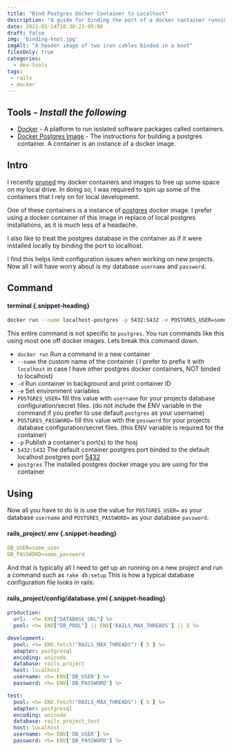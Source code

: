 ```yaml
---
title: "Bind Postgres Docker Container to Localhost"
description: "A guide for binding the port of a docker container running postgres to localhost"
date: 2021-01-14T18:30:21-05:00
draft: false
img: 'binding-knot.jpg'
imgAlt: "A header image of two iron cables binded in a knot"
filesOnly: true
categories:
  - dev-tools
tags:
 - rails
 - docker
---
```


## Tools - *Install the following*
- [Docker](https://www.docker.com/) - A platform to run isolated software packages called containers.
- [Docker Postgres Image](https://hub.docker.com/_/postgres) - The instructions for building a postgres container. A container is an instance of a docker image.

Intro
----------------------

I recently
[pruned](https://www.digitalocean.com/community/tutorials/how-to-remove-docker-images-containers-and-volumes)
my docker containers and images to free up some space on my local drive. In
doing so, I was required to spin up some of the containers that I rely on for
local development.

One of these containers is a instance of [postgres](https://hub.docker.com/_/postgres) docker
image. I prefer using a docker container of this image in replace of local postgres installations, as
it is much less of a headache.

I also like to treat the postgres database in the container as if it were installed
locally by binding the port to localhost.

I find this helps limit configuration issues when working on new projects.
Now all I will have worry about is my database `username` and `password`.

Command
----------------------

#### terminal {.snippet-heading}
```bash
docker run --name localhost-postgres -p 5432:5432 -e POSTGRES_USER=some_user POSTGRES_PASSWORD=some_password -d postgres
```
This entire command is not specific to `postgres`.  You run commands like this using most one off docker images.
Lets break this command down.

- `docker run` Run a command in a new container
- `--name` the custom name of the container ( I prefer to prefix it with `localhost` in case I have other postgres docker containers, NOT binded to localhost)
- `-d` Run container in background and print container ID
- `-e` Set environment variables
- `POSTGRES_USER=` fill this value with `username` for your projects database configuration/secret files. (do not include the ENV variable in the command if you prefer to use default `postgres` as your username)
- `POSTGRES_PASSWORD=` fill this value with the `password` for your projects database configuration/secret files. (this ENV variable is required for the container)
- `-p` Publish a container's port(s) to the hosj
- `5432:5432` The default container postgres port binded to the default localhost postgres port [5432](https://www.adminsub.net/tcp-udp-port-finder/5432)
- `postgres` The installed postgres docker image you are using for the container


Using
-------------

Now all you have to do is is use the value for `POSTGRES_USER=` as your database `username` and `POSTGRES_PASSWORD=` as your database `password`.

#### rails_project/.env {.snippet-heading}
```yml
DB_USER=some_user
DB_PASSWORD=some_password
```

And that is typically all I need to get up an running on a new project and run a command such as `rake db:setup`
This is how a typical database configuration file looks in rails:

#### rails_project/config/database.yml {.snippet-heading}
```yml
production:
  url:  <%= ENV["DATABASE_URL"] %>
  pool: <%= ENV["DB_POOL"] || ENV['RAILS_MAX_THREADS'] || 5 %>

development:
  pool: <%= ENV.fetch("RAILS_MAX_THREADS") { 5 } %>
  adapter: postgresql
  encoding: unicode
  database: rails_project
  host: localhost
  username: <%= ENV['DB_USER'] %>
  password: <%= ENV['DB_PASSWORD'] %>

test:
  pool: <%= ENV.fetch("RAILS_MAX_THREADS") { 5 } %>
  adapter: postgresql
  encoding: unicode
  database: rails_project_test
  host: localhost
  username: <%= ENV['DB_USER'] %>
  password: <%= ENV['DB_PASSWORD'] %>
```
